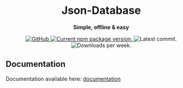 <h1 align="center">
    Json-Database
</h1>

<p align="center">
  <strong>Simple, offline & easy</strong><br>
</p>

<p align="center">
  <a href="https://github.com/artchsh/json-database/blob/main/LICENSE">
    <img alt="GitHub" src="https://img.shields.io/github/license/artchsh/json-database?style=for-the-badge" alt="License">
  </a>
  <a href="https://www.npmjs.com/package/@artchsh/json-database">
    <img src="https://img.shields.io/npm/v/@artchsh/json-database?style=for-the-badge" alt="Current npm package version." />
  </a>
  <img src="https://img.shields.io/github/last-commit/artchsh/json-database?style=for-the-badge" alt="Latest commit." />
  <img src="https://img.shields.io/npm/dw/@artchsh/json-database?style=for-the-badge" alt="Downloads per week." />
</p>

## Documentation
Documentation available here: [documentation](https://artchsh.github.io/json-database) 

